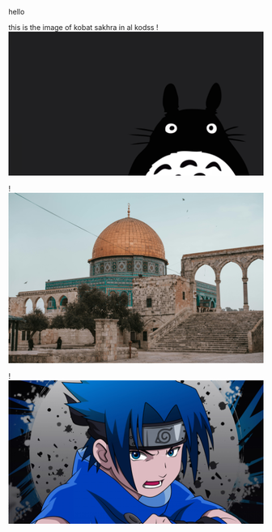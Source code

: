 hello



this is the image of kobat sakhra in al kodss
!![Image Description](/images/totoro-minimalist-3840x2160-20906.png)


!![Image Description](/images/pexels-faheem-ahamad-422934800-16732791.jpg)


!![Image Description](/images/sasuke-uchiha-3840x2160-12165.jpg)

